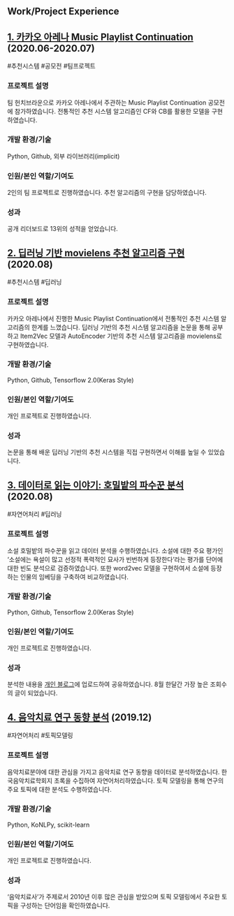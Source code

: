 ## Work/Project Experience

## [1.	카카오 아레나 Music Playlist Continuation](https://github.com/dhsong95/Hunchbrown-Melon-Playlist-Continuation) (2020.06-2020.07)
#추천시스템 #공모전 #팀프로젝트

### 프로젝트 설명
팀 헌치브라운으로 카카오 아레나에서 주관하는 Music Playlist Continuation 공모전에 참가하였습니다. 전통적인 추천 시스템 알고리즘인 CF와 CB를 활용한 모델을 구현하였습니다.

### 개발 환경/기술
Python, Github, 외부 라이브러리(implicit)

### 인원/본인 역할/기여도
2인의 팀 프로젝트로 진행하였습니다. 추천 알고리즘의 구현을 담당하였습니다.

### 성과
공개 리더보드로 13위의 성적을 얻었습니다.


## [2.	딥러닝 기반 movielens 추천 알고리즘 구현](https://github.com/dhsong95/Movielens-Personal-Recommender-System) (2020.08)
#추천시스템 #딥러닝

### 프로젝트 설명
카카오 아레나에서 진행한 Music Playlist Continuation에서 전통적인 추천 시스템 알고리즘의 한계를 느꼈습니다. 딥러닝 기반의 추천 시스템 알고리즘을 논문을 통해 공부하고 Item2Vec 모델과 AutoEncoder 기반의 추천 시스템 알고리즘을 movielens로 구현하였습니다. 

### 개발 환경/기술
Python, Github, Tensorflow 2.0(Keras Style)

### 인원/본인 역할/기여도
개인 프로젝트로 진행하였습니다. 

### 성과
논문을 통해 배운 딥러닝 기반의 추천 시스템을 직접 구현하면서 이해를 높일 수 있었습니다. 

## [3.	데이터로 읽는 이야기: 호밀밭의 파수꾼 분석](https://github.com/dhsong95/the-catcher-in-the-rye) (2020.08)
#자연어처리 #딥러닝

### 프로젝트 설명
소설 호밀밭의 파수꾼을 읽고 데이터 분석을 수행하였습니다. 소설에 대한 주요 평가인 ‘소설에는 욕설이 많고 선정적 폭력적인 묘사가 빈번하게 등장한다’라는 평가를 단어에 대한 빈도 분석으로 검증하였습니다. 또한 word2vec 모델을 구현하여서 소설에 등장하는 인물의 임베딩을 구축하여 비교하였습니다.

### 개발 환경/기술
Python, Github, Tensorflow 2.0(Keras Style)

### 인원/본인 역할/기여도
개인 프로젝트로 진행하였습니다. 

### 성과
분석한 내용을 [개인 블로그](https://dhsong10.tistory.com/)에 업로드하여 공유하였습니다. 8월 한달간 가장 높은 조회수의 글이 되었습니다.

## [4.	음악치료 연구 동향 분석](https://github.com/dhsong95/Music-Therapy-Article-NLP) (2019.12)
#자연어처리 #토픽모델링

### 프로젝트 설명
음악치료분야에 대한 관심을 가지고 음악치료 연구 동향을 데이터로 분석하였습니다. 한국음악치료학회지 초록을 수집하여 자연어처리하였습니다. 토픽 모델링을 통해 연구의 주요 토픽에 대한 분석도 수행하였습니다.

### 개발 환경/기술
Python, KoNLPy, scikit-learn

### 인원/본인 역할/기여도
개인 프로젝트로 진행하였습니다. 

### 성과
‘음악치료사’가 주제로서 2010년 이후 많은 관심을 받았으며 토픽 모델링에서 주요한 토픽을 구성하는 단어임을 확인하였습니다.

